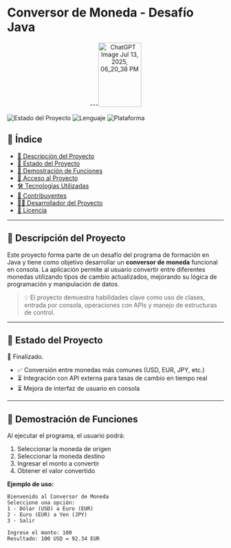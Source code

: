 # Conversor de Moneda - Desafío Java

<div align="center">
---<img width="100" height="150" alt="ChatGPT Image Jul 13, 2025, 06_20_38 PM" src="https://github.com/user-attachments/assets/dbdbde7c-74d5-4047-b37b-658de4aa2f81" />
</div>



![Estado del Proyecto](https://img.shields.io/badge/Estado-En%20desarrollo-blue)
![Lenguaje](https://img.shields.io/badge/Java-17-green)
![Plataforma](https://img.shields.io/badge/Java%20SE-Console-orange)

## 📌 Índice

- [📖 Descripción del Proyecto](#-descripción-del-proyecto)
- [🚧 Estado del Proyecto](#-estado-del-proyecto)
- [🧪 Demostración de Funciones](#-demostración-de-funciones)
- [🚀 Acceso al Proyecto](#-acceso-al-proyecto)
- [🛠️ Tecnologías Utilizadas](#-tecnologías-utilizadas)
- [🤝 Contribuyentes](#-contribuyentes)
- [👨‍💻 Desarrollador del Proyecto](#-desarrollador-del-proyecto)
- [📄 Licencia](#-licencia)

---

## 📖 Descripción del Proyecto

Este proyecto forma parte de un desafío del programa de formación en Java y tiene como objetivo desarrollar un **conversor de moneda** funcional en consola. La aplicación permite al usuario convertir entre diferentes monedas utilizando tipos de cambio actualizados, mejorando su lógica de programación y manipulación de datos.

> 💡 El proyecto demuestra habilidades clave como uso de clases, entrada por consola, operaciones con APIs y manejo de estructuras de control.

---

## 🚧 Estado del Proyecto

🔧 Finalizado.

- ✅ Conversión entre monedas más comunes (USD, EUR, JPY, etc.)
- ⏳ Integración con API externa para tasas de cambio en tiempo real
- ⏳ Mejora de interfaz de usuario en consola

---

## 🧪 Demostración de Funciones

Al ejecutar el programa, el usuario podrá:

1. Seleccionar la moneda de origen
2. Seleccionar la moneda destino
3. Ingresar el monto a convertir
4. Obtener el valor convertido

**Ejemplo de uso:**

```plaintext
Bienvenido al Conversor de Moneda
Seleccione una opción:
1 - Dólar (USD) a Euro (EUR)
2 - Euro (EUR) a Yen (JPY)
3 - Salir

Ingrese el monto: 100
Resultado: 100 USD = 92.34 EUR


